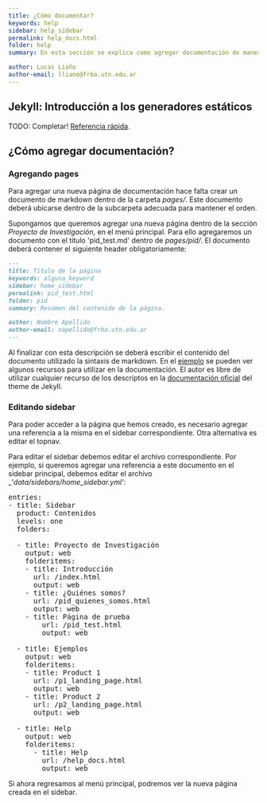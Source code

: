 ```yaml
---
title: ¿Cómo documentar?
keywords: help
sidebar: help_sidebar
permalink: help_docs.html
folder: help
summary: En esta sección se explica como agregar documentación de manera ágil. Se explica un poco el funcionamiento de Jekyll, en conjunto con el theme seleccionado.

author: Lucas Liaño
author-email: lliano@frba.utn.edu.ar
---
```


## Jekyll: Introducción a los generadores estáticos

TODO: Completar! [Referencia rápida](https://idratherbewriting.com/documentation-theme-jekyll/index.html).

## ¿Cómo agregar documentación?

### Agregando pages

Para agregar una nueva página de documentación hace falta crear un documento de markdown dentro de la carpeta _pages/_. Este documento deberá ubicarse dentro de la subcarpeta adecuada para mantener el orden.

Supongamos que queremos agregar una nueva página dentro de la sección _Proyecto de Investigación_, en el menú principal. Para ello agregaremos un documento con el título 'pid_test.md' dentro de _pages/pid/_. El documento deberá contener el siguiente header obligatoriamente:

```markdown
---
title: Título de la página
keywords: alguna_keyword
sidebar: home_sidebar
permalink: pid_test.html
folder: pid
summary: Resúmen del contenido de la página.

author: Nombre Apellido
author-email: napellido@frba.utn.edu.ar
---
```

Al finalizar con esta descripción se deberá escribir el contenido del documento utilizado la sintaxis de markdown. En el [ejemplo](/general-docs/help_empty_example.html) se pueden ver algunos recursos para utilizar en la documentación. El autor es libre de utilizar cualquier recurso de los descriptos en la [documentación oficial](https://idratherbewriting.com/documentation-theme-jekyll/mydoc_adding_tooltips.html) del theme de Jekyll.

### Editando sidebar

Para poder acceder a la página que hemos creado, es necesario agregar una referencia a la misma en el sidebar correspondiente. Otra alternativa es editar el topnav.

Para editar el sidebar debemos editar el archivo correspondiente. Por ejemplo, si queremos agregar una referencia a este documento en el sidebar principal, debemos editar el archivo _'_data/sidebars/home_sidebar.yml'_:


<pre>
entries:
- title: Sidebar
  product: Contenidos
  levels: one
  folders:
  
  - title: Proyecto de Investigación
    output: web
    folderitems:
    - title: Introducción
      url: /index.html
      output: web
    - title: ¿Quiénes somos?
      url: /pid_quienes_somos.html
      output: web
<span class="red">    - title: Página de prueba</span>
<span class="red">        url: /pid_test.html</span>
<span class="red">        output: web</span>

  - title: Ejemplos
    output: web
    folderitems:
    - title: Product 1
      url: /p1_landing_page.html
      output: web
    - title: Product 2
      url: /p2_landing_page.html
      output: web

  - title: Help
    output: web
    folderitems:
      - title: Help
        url: /help_docs.html
        output: web
</pre>


Si ahora regresamos al menú principal, podremos ver la nueva página creada en el sidebar.